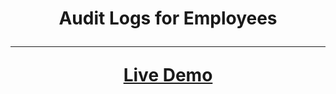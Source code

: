 <h1 align="center">Audit Logs for Employees
<hr/>
<a href="https://shivashirsath.bsite.net">Live Demo</a>
</h1>
